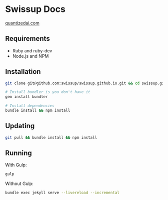 # Swissup Docs

[quantizedai.com](https://quantizedai.com/)

## Requirements

 -  Ruby and ruby-dev
 -  Node.js and NPM

## Installation

```bash
git clone git@github.com:swissup/swissup.github.io.git && cd swissup.github.io

# Install bundler is you don't have it
gem install bundler

# Install dependencies
bundle install && npm install
```

## Updating

```bash
git pull && bundle install && npm install
```

## Running

With Gulp:

```bash
gulp
```

Without Gulp:

```bash
bundle exec jekyll serve --livereload --incremental
```
